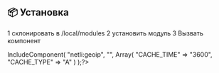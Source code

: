 ## 📦 Установка

1 склонировать в /local/modules
2 установить модуль
3 Вызвать компонент
<?$APPLICATION->IncludeComponent(
    "netli:geoip",
    "",
    Array(
        "CACHE_TIME" => "3600",
        "CACHE_TYPE" => "A"
    )
);?>
